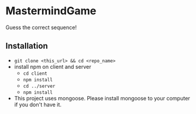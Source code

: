 # MastermindGame
Guess the correct sequence!
## Installation

- `git clone <this_url> && cd <repo_name>`
- install npm on client and server
  - `cd client`
  - `npm install`
  - `cd ../server`
  - `npm install`
- This project uses mongoose. Please install mongoose to your computer if you don't have it.
